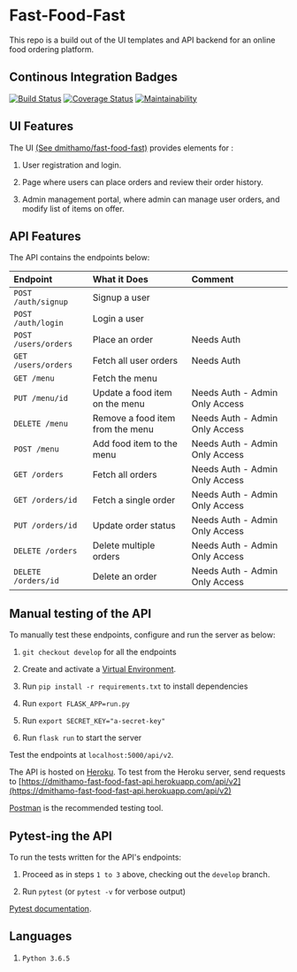 # Fast-Food-Fast

This repo is a build out of the UI templates and API backend for an online food ordering platform.

## Continous Integration Badges

[![Build Status](https://travis-ci.org/dmithamo/fast-food-fast.svg?branch=develop)](https://travis-ci.org/dmithamo/fast-food-fast) [![Coverage Status](https://coveralls.io/repos/github/dmithamo/fast-food-fast/badge.svg?branch=develop)](https://coveralls.io/github/dmithamo/fast-food-fast?branch=develop) [![Maintainability](https://api.codeclimate.com/v1/badges/8450eb14df4a1833c544/maintainability)](https://codeclimate.com/github/dmithamo/fast-food-fast/maintainability)

## UI Features

The UI [(See dmithamo/fast-food-fast)](https://dmithamo.github.io/fast-food-fast/index.html) provides elements for :

1. User registration and login.

2. Page where users can place orders and review their order history.

3. Admin management portal, where admin can manage user orders, and modify list of items on offer.

## API Features

The API contains the endpoints below:
  
| Endpoint                  | What it Does                     | Comment                            |
| :--------------------     | :-----------------------         | :--------------------------------  |
| `POST /auth/signup`       | Signup a user                    |                                    |
| `POST /auth/login`        | Login a user                     |                                    |
| `POST /users/orders`      | Place an order                   | Needs Auth                         |
| `GET /users/orders`       | Fetch all user orders            | Needs Auth                         |
| `GET /menu`               | Fetch the menu                   |                                    |
| `PUT /menu/id`            | Update a food item on the menu   | Needs Auth - Admin Only Access     |
| `DELETE /menu`            | Remove a food item from the menu | Needs Auth - Admin Only Access     |
| `POST /menu`              | Add food item to the menu        | Needs Auth - Admin Only Access     |
| `GET /orders`             | Fetch all orders                 | Needs Auth - Admin Only Access     |
| `GET /orders/id`          | Fetch a single order             | Needs Auth - Admin Only Access     |
| `PUT /orders/id`          | Update order status              | Needs Auth - Admin Only Access     |
| `DELETE /orders`          | Delete multiple orders           | Needs Auth - Admin Only Access     |
| `DELETE /orders/id`       | Delete an order                  | Needs Auth - Admin Only Access     |

## Manual testing of the API

To manually test these endpoints, configure and run the server as below:

1. `git checkout develop` for all the endpoints

2. Create and activate a [Virtual Environment](https://virtualenv.pypa.io/en/stable/).

3. Run `pip install -r requirements.txt` to install dependencies

4. Run `export FLASK_APP=run.py`

5. Run `export SECRET_KEY="a-secret-key"` 

6. Run `flask run` to start the server

Test the endpoints at `localhost:5000/api/v2`.

The API is hosted on [Heroku](https://dmithamo-fast-food-fast-api.herokuapp.com/).
To test from the Heroku server, send requests to [https://dmithamo-fast-food-fast-api.herokuapp.com/api/v2](https://dmithamo-fast-food-fast-api.herokuapp.com/api/v2)

[Postman](https://www.getpostman.com/) is the recommended testing tool.

## Pytest-ing the API

To run the tests written for the API's endpoints:

1. Proceed as in steps `1 to 3` above, checking out the `develop` branch.

2. Run `pytest` (or `pytest -v` for verbose output)

[Pytest documentation](http://pytest-flask.readthedocs.io/en/latest/).

## Languages

1. `Python 3.6.5`
